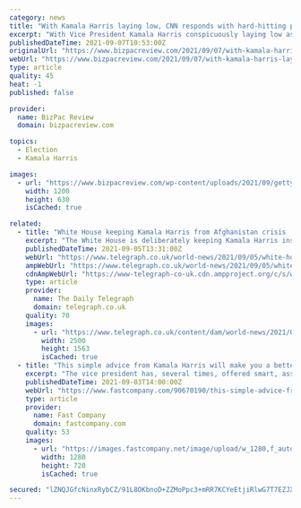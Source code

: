 ```yaml
---
category: news
title: "With Kamala Harris laying low, CNN responds with hard-hitting piece asking where’s Melania?"
excerpt: "With Vice President Kamala Harris conspicuously laying low as the ceiling falls in on boss President Joe Biden for his disastrous management of the Afghanistan exit, CNN found a great way to divert attention. Almost as if the network suddenly called out ..."
publishedDateTime: 2021-09-07T10:53:00Z
originalUrl: "https://www.bizpacreview.com/2021/09/07/with-kamala-harris-laying-low-cnn-responds-with-hard-hitting-piece-asking-wheres-melania-1130601/"
webUrl: "https://www.bizpacreview.com/2021/09/07/with-kamala-harris-laying-low-cnn-responds-with-hard-hitting-piece-asking-wheres-melania-1130601/"
type: article
quality: 45
heat: -1
published: false

provider:
  name: BizPac Review
  domain: bizpacreview.com

topics:
  - Election
  - Kamala Harris

images:
  - url: "https://www.bizpacreview.com/wp-content/uploads/2021/09/getty-Melania2-1200x630.jpg"
    width: 1200
    height: 630
    isCached: true

related:
  - title: "White House keeping Kamala Harris from Afghanistan crisis 'to stop contamination'"
    excerpt: "The White House is deliberately keeping Kamala Harris insulated from the Afghanistan withdrawal debacle to clear her way for a future presidential run, sources have told the Teleg"
    publishedDateTime: 2021-09-05T13:31:00Z
    webUrl: "https://www.telegraph.co.uk/world-news/2021/09/05/white-house-keeping-kamala-harris-afghanistan-crisis-stop-contamination/"
    ampWebUrl: "https://www.telegraph.co.uk/world-news/2021/09/05/white-house-keeping-kamala-harris-afghanistan-crisis-stop-contamination/amp/"
    cdnAmpWebUrl: "https://www-telegraph-co-uk.cdn.ampproject.org/c/s/www.telegraph.co.uk/world-news/2021/09/05/white-house-keeping-kamala-harris-afghanistan-crisis-stop-contamination/amp/"
    type: article
    provider:
      name: The Daily Telegraph
      domain: telegraph.co.uk
    quality: 70
    images:
      - url: "https://www.telegraph.co.uk/content/dam/world-news/2021/09/05/TELEMMGLPICT000269145920_trans_NvBQzQNjv4BqpVlberWd9EgFPZtcLiMQf0Rf_Wk3V23H2268P_XkPxc.jpeg"
        width: 2500
        height: 1563
        isCached: true
  - title: "This simple advice from Kamala Harris will make you a better public speaker"
    excerpt: "The vice president has, several times, offered smart, assuring words to nervous workers and students that this communications coach says are spot-on."
    publishedDateTime: 2021-09-03T14:00:00Z
    webUrl: "https://www.fastcompany.com/90670190/this-simple-advice-from-kamala-harris-will-make-you-a-better-public-speaker"
    type: article
    provider:
      name: Fast Company
      domain: fastcompany.com
    quality: 53
    images:
      - url: "https://images.fastcompany.net/image/upload/w_1280,f_auto,q_auto,fl_lossy/wp-cms/uploads/2021/09/p-1-this-simple-advice-from-kamala-harris-will-make-you-a-better-public-speaker.png"
        width: 1280
        height: 720
        isCached: true

secured: "lZNQJGfcNinxRybCZ/91L8OKbnoD+ZZMoPpc3+mRR7KCYeEtjiRlwG7T7EZJXfd/lAsePWsHackjureRq8HHQxqaHbMkbxxCPu2YpnbloOIv34HjLslHttd73y49fLsMKPDvTWUzCAq/i2+iOQ426vYu3Ak6ivB8QLJHt2XvNq1wBMFTCyMWFvVUshRYB95Ah8wRYK01UsLwu2cysM8DkNI3fik7K2N0zO+AyccOixf57r2dFUIPzQce4gl8YUQyaHbxIzifvaClfwbWAkEfOl3RG4alpkFoOi2T0nnZTji15R3AV8EKNsX1aXFHpCwQBRt9aY+pHHyXBySbZGltsJS+Ebyfas2GhC+tkWbFLxY=;PaLLVmu/sNNwFuO8KCzB0w=="
---
```


